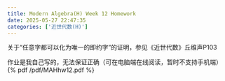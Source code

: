 ```yaml
---
title: Modern Algebra(H) Week 12 Homework
date: 2025-05-27 22:47:35
categories: ['近世代数(H)']
---
```

关于“任意字都可以化为唯一的即约字”的证明，参见《近世代数》丘维声P103


作业是我自己写的，无法保证正确（可在电脑端在线阅读，暂时不支持手机端）
{% pdf /pdf/MAHhw12.pdf %}